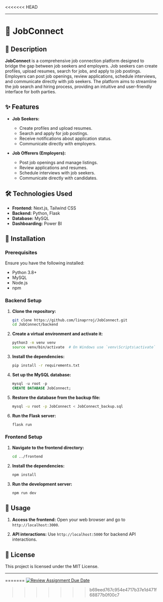 <<<<<<< HEAD

---

# 🌟 JobConnect

## 📖 Description

**JobConnect** is a comprehensive job connection platform designed to bridge the gap between job seekers and employers. Job seekers can create profiles, upload resumes, search for jobs, and apply to job postings. Employers can post job openings, review applications, schedule interviews, and communicate directly with job seekers. The platform aims to streamline the job search and hiring process, providing an intuitive and user-friendly interface for both parties.

## ✨ Features

- **Job Seekers:**
  - Create profiles and upload resumes.
  - Search and apply for job postings.
  - Receive notifications about application status.
  - Communicate directly with employers.

- **Job Offerers (Employers):**
  - Post job openings and manage listings.
  - Review applications and resumes.
  - Schedule interviews with job seekers.
  - Communicate directly with candidates.

## 🛠️ Technologies Used

- **Frontend:** Next.js, Tailwind CSS
- **Backend:** Python, Flask
- **Database:** MySQL
- **Dashboarding:** Power BI

## 🚀 Installation

### Prerequisites

Ensure you have the following installed:

- Python 3.8+
- MySQL
- Node.js
- npm

### Backend Setup

1. **Clone the repository:**

    ```bash
    git clone https://github.com/linaprroj/JobConnect.git
    cd JobConnect/backend
    ```

2. **Create a virtual environment and activate it:**

    ```bash
    python3 -m venv venv
    source venv/bin/activate  # On Windows use `venv\Scripts\activate`
    ```

3. **Install the dependencies:**

    ```bash
    pip install -r requirements.txt
    ```

4. **Set up the MySQL database:**

    ```sql
    mysql -u root -p
    CREATE DATABASE JobConnect;
    ```

5. **Restore the database from the backup file:**

    ```bash
    mysql -u root -p JobConnect < JobConnect_backup.sql
    ```

6. **Run the Flask server:**

    ```bash
    flask run
    ```

### Frontend Setup

1. **Navigate to the frontend directory:**

    ```bash
    cd ../frontend
    ```

2. **Install the dependencies:**

    ```bash
    npm install
    ```

3. **Run the development server:**

    ```bash
    npm run dev
    ```

## 🎉 Usage

1. **Access the frontend:**
   Open your web browser and go to `http://localhost:3000`.

2. **API interactions:**
   Use `http://localhost:5000` for backend API interactions.

## 📜 License

This project is licensed under the MIT License.

---
=======
[![Review Assignment Due Date](https://classroom.github.com/assets/deadline-readme-button-22041afd0340ce965d47ae6ef1cefeee28c7c493a6346c4f15d667ab976d596c.svg)](https://classroom.github.com/a/YuKY3aXN)
>>>>>>> b69eed767c954e4717b37e1d471f68877b0f00c7
